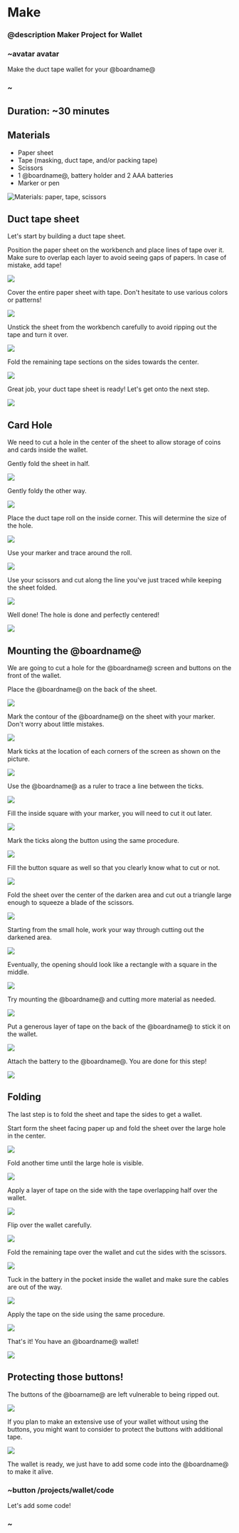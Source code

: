 # Make

### @description Maker Project for Wallet

### ~avatar avatar

Make the duct tape wallet for your @boardname@

### ~

## Duration: ~30 minutes

## Materials
* Paper sheet
* Tape (masking, duct tape, and/or packing tape)
* Scissors
* 1 @boardname@, battery holder and 2 AAA batteries
* Marker or pen

![Materials: paper, tape, scissors](/static/mb/projects/wallet/materials.jpg)


## Duct tape sheet

Let's start by building a duct tape sheet.

Position the paper sheet on the workbench and place lines of tape over it. Make sure to overlap each layer to avoid seeing gaps of papers. In case of mistake, add tape!

![](/static/mb/projects/wallet/sheet1.jpg)

Cover the entire paper sheet with tape. Don't hesitate to use various colors or patterns!

![](/static/mb/projects/wallet/sheet2.jpg)

Unstick the sheet from the workbench carefully to avoid ripping out the tape and turn it over.

![](/static/mb/projects/wallet/sheet3.jpg)

Fold the remaining tape sections on the sides towards the center.

![](/static/mb/projects/wallet/sheet5.jpg)

Great job, your duct tape sheet is ready! Let's get onto the next step.

![](/static/mb/projects/wallet/sheet6.jpg)

## Card Hole

We need to cut a hole in the center of the sheet to allow storage of coins and cards inside the wallet.


Gently fold the sheet in half.

![](/static/mb/projects/wallet/hole1.jpg)

Gently foldy the other way.

![](/static/mb/projects/wallet/hole2.jpg)

Place the duct tape roll on the inside corner. This will determine the size of the hole.

![](/static/mb/projects/wallet/hole3.jpg)

Use your marker and trace around the roll.

![](/static/mb/projects/wallet/hole4.jpg)

Use your scissors and cut along the line you've just traced while keeping the sheet folded.

![](/static/mb/projects/wallet/hole5.jpg)

Well done! The hole is done and perfectly centered!

![](/static/mb/projects/wallet/hole6.jpg)

## Mounting the @boardname@

We are going to cut a hole for the @boardname@ screen and buttons on the front of the wallet.

Place the @boardname@ on the back of the sheet.

![](/static/mb/projects/wallet/mbhole1.jpg)

Mark the contour of the @boardname@ on the sheet with your marker. Don't worry about little mistakes.

![](/static/mb/projects/wallet/mbhole2.jpg)

Mark ticks at the location of each corners of the screen as shown on the picture.

![](/static/mb/projects/wallet/mbhole3.jpg)

Use the @boardname@ as a ruler to trace a line between the ticks.

![](/static/mb/projects/wallet/mbhole5.jpg)

Fill the inside square with your marker, you will need to cut it out later.

![](/static/mb/projects/wallet/mbhole6.jpg)

Mark the ticks along the button using the same procedure.

![](/static/mb/projects/wallet/mbhole7.jpg)

Fill the button square as well so that you clearly know what to cut or not.

![](/static/mb/projects/wallet/mbhole8.jpg)

Fold the sheet over the center of the darken area and cut out a triangle large enough to squeeze a blade of the scissors.

![](/static/mb/projects/wallet/mbhole9.jpg)

Starting from the small hole, work your way through cutting out the darkened area.

![](/static/mb/projects/wallet/mbhole10.jpg)

Eventually, the opening should look like a rectangle with a square in the middle.

![](/static/mb/projects/wallet/mbhole11.jpg)

Try mounting the @boardname@ and cutting more material as needed.

![](/static/mb/projects/wallet/mbhole12.jpg)

Put a generous layer of tape on the back of the @boardname@ to stick it on the wallet.

![](/static/mb/projects/wallet/mbhole13.jpg)

Attach the battery to the @boardname@. You are done for this step!

![](/static/mb/projects/wallet/mbhole14.jpg)

## Folding

The last step is to fold the sheet and tape the sides to get a wallet.

Start form the sheet facing paper up and fold the sheet over the large hole in the center.

![](/static/mb/projects/wallet/fold1.jpg)

Fold another time until the large hole is visible.

![](/static/mb/projects/wallet/fold2.jpg)

Apply a layer of tape on the side with the tape overlapping half over the wallet.

![](/static/mb/projects/wallet/fold3.jpg)

Flip over the wallet carefully.

![](/static/mb/projects/wallet/fold4.jpg)

Fold the remaining tape over the wallet and cut the sides with the scissors.

![](/static/mb/projects/wallet/fold5.jpg)

Tuck in the battery in the pocket inside the wallet and make sure the cables are out of the way.

![](/static/mb/projects/wallet/fold6.jpg)

Apply the tape on the side using the same procedure.

![](/static/mb/projects/wallet/fold7.jpg)

That's it! You have an @boardname@ wallet!

![](/static/mb/projects/wallet/wallet.jpg)

## Protecting those buttons!

The buttons of the @boarname@ are left vulnerable to being ripped out.

![](/static/mb/projects/wallet/rug1.jpg)

If you plan to make an extensive use of your wallet without using the buttons, you might want to consider to protect the buttons with additional tape.

![](/static/mb/projects/wallet/rug2.jpg)

The wallet is ready, we just have to add some code into the @boardname@ to make it alive.

### ~button /projects/wallet/code

Let's add some code!

### ~
